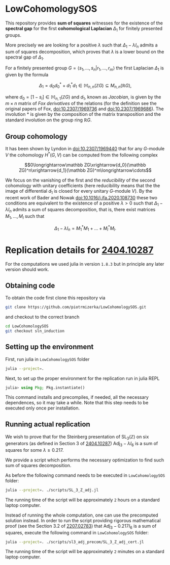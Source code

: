 
# LowCohomologySOS

This repository provides **sum of squares** witnesses for the existence of the **spectral gap** for the first **cohomological Laplacian** $\Delta_1$ for finitely presented groups.

More precisely we are looking for a positive $\lambda$ such that $\Delta_1-\lambda I_n$ admits a sum of squares decomposition, which proves that $\lambda$ is a lower bound on the spectral gap of $\Delta_1$.

For a finitely presented group $G=\langle s_1,\ldots,s_n|r_1,\ldots,r_m\rangle$ the first Laplacian $\Delta_1$ is given by the formula

$$\Delta_1=d_0d_0^*+d_1^*d_1\in\mathbb M_{n,n}(\mathbb ZG)\subseteq M_{n,n}(\mathbb RG),$$

where $d_0=\left[1-s_i\right]\in\mathbb M_{n,1}(\mathbb ZG)$ and $d_1$, known as *Jacobian*, is given by the $m\times n$ matrix of *Fox derivatives* of the relations (for the definition see the original papers of Fox, [doi:10.2307/1969736](https://www.jstor.org/stable/1969736#metadata_info_tab_contents) and [doi:10.2307/1969686](https://www.jstor.org/stable/1969686#metadata_info_tab_contents)). The involution $*$ is given by the composition of the matrix transposition and the standard involution on the group ring $\mathbb RG$.  

## Group cohomology

It has been shown by Lyndon in [doi:10.2307/1969440](https://www.jstor.org/stable/1969440) that for any $G$-module $V$ the cohomology $H^*(G,V)$ can be computed from the following complex

$$0\longrightarrow\mathbb ZG\xrightarrow{d_0}(\mathbb ZG)^n\xrightarrow{d_1}(\mathbb ZG)^m\longrightarrow\cdots$$

We focus on the vanishing of the first and the *reducibility* of the second cohomology with unitary coefficients (here reducibility means that the the image of differential $d_1$ is closed for every unitary $G$-module $V$).
By the recent work of Bader and Nowak [doi:10.1016/j.jfa.2020.108730](https://www.sciencedirect.com/science/article/pii/S0022123620302731) these two conditions are equivalent to the existence of a positive $\lambda>0$ such that $\Delta_1-\lambda I_n$ admits a sum of squares decomposition, that is, there exist matrices $M_1,\ldots,M_l$ such that

$$
\Delta_1-\lambda I_n=M_1^*M_1+\ldots+M_l^*M_l.
$$

# Replication details for [2404.10287](https://arxiv.org/abs/2404.10287)

For the computations we used julia in version `1.8.3` but in principle any later version should work.

## Obtaining code
To obtain the code first clone this repository via
```bash
git clone https://github.com/piotrmizerka/LowCohomologySOS.git
```
and checkout to the correct branch
```bash
cd LowCohomologySOS
git checkout sln_induction
```

## Setting up the environment
First, run julia in `LowCohomologySOS` folder
```bash
julia --project=.
```
Next, to set up the proper environment for the replication run in julia REPL
```julia
julia> using Pkg; Pkg.instantiate()
```
This command installs and precompiles, if needed, all the necessary dependences,
so it may take a while.
Note that this step needs to be executed only once per installation.

## Running actual replication
We wish to prove that for the Steinberg presentation of $\text{SL}_3(\mathbb{Z})$
on six generators (as defined in Section 3 of [2404.10287](https://arxiv.org/abs/2404.10287))
$\text{Adj}_3-\lambda I_6$ is a sum of squares for some $\lambda\geq 0.217$.

We provide a script which performs the necessary optimization to find such sum of squares decomposition.

As before the following command needs to be executed in `LowCohomologySOS` folder:
```bash
julia --project=. ./scripts/SL_3_Z_adj.jl
```

The running time of the script will be approximately `2` hours on a standard laptop computer.

Instead of running the whole computation, one can use the precomputed solution instead. In order to run the script providing rigorous mathematical proof (see the Section 3.2 of [2207.02783](https://arxiv.org/abs/2207.02783)) that $\text{Adj}_3-0.217 I_6$ is a sum of squares, execute the following command in `LowCohomologySOS` folder:
```bash
julia --project=. ./scripts/sl3_adj_precom/SL_3_Z_adj_cert.jl
```
The running time of the script will be approximately `2` minutes on a standard laptop computer.